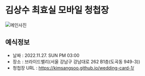 # 김상수 최효실 모바일 청첩장
![메인사진](https://github.com/kimsangsoo/wedding-card-1/raw/master/docs/images/CJH_2117.jpg)

## 예식정보
* 날짜 : 2022.11.27. SUN PM 03:00
* 장소 : 브라이드밸리(서울 강남구 강남대로 262 B1층(도곡동 949-3))
* 청첩장 URL : https://kimsangsoo.github.io/wedding-card-1/